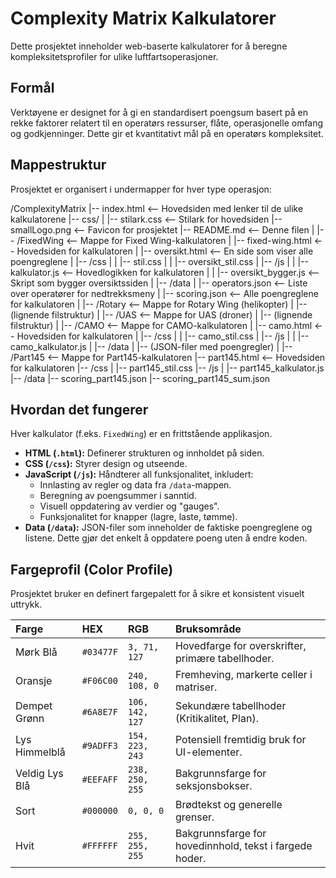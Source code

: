 # Complexity Matrix Kalkulatorer

Dette prosjektet inneholder web-baserte kalkulatorer for å beregne kompleksitetsprofiler for ulike luftfartsoperasjoner.

## Formål

Verktøyene er designet for å gi en standardisert poengsum basert på en rekke faktorer relatert til en operatørs ressurser, flåte, operasjonelle omfang og godkjenninger. Dette gir et kvantitativt mål på en operatørs kompleksitet.

## Mappestruktur

Prosjektet er organisert i undermapper for hver type operasjon:

/ComplexityMatrix
|-- index.html              <-- Hovedsiden med lenker til de ulike kalkulatorene
|-- css/
|   |-- stilark.css         <-- Stilark for hovedsiden
|-- smallLogo.png           <-- Favicon for prosjektet
|-- README.md               <-- Denne filen
|
|-- /FixedWing              <-- Mappe for Fixed Wing-kalkulatoren
|   |-- fixed-wing.html     <-- Hovedsiden for kalkulatoren
|   |-- oversikt.html       <-- En side som viser alle poengreglene
|   |-- /css
|   |   |-- stil.css
|   |   |-- oversikt_stil.css
|   |-- /js
|   |   |-- kalkulator.js      <-- Hovedlogikken for kalkulatoren
|   |   |-- oversikt_bygger.js <-- Skript som bygger oversiktssiden
|   |-- /data
|       |-- operators.json  <-- Liste over operatører for nedtrekksmeny
|       |-- scoring.json    <-- Alle poengreglene for kalkulatoren
|
|-- /Rotary                 <-- Mappe for Rotary Wing (helikopter)
|   |-- (lignende filstruktur)
|
|-- /UAS                    <-- Mappe for UAS (droner)
|   |-- (lignende filstruktur)
|
|-- /CAMO                   <-- Mappe for CAMO-kalkulatoren
|   |-- camo.html           <-- Hovedsiden for kalkulatoren
|   |-- /css
|   |   |-- camo_stil.css
|   |-- /js
|   |   |-- camo_kalkulator.js
|   |-- /data
|       |-- (JSON-filer med poengregler)
|
|-- /Part145                <-- Mappe for Part145-kalkulatoren
    |-- part145.html        <-- Hovedsiden for kalkulatoren
    |-- /css
    |   |-- part145_stil.css
    |-- /js
    |   |-- part145_kalkulator.js
    |-- /data
        |-- scoring_part145.json
        |-- scoring_part145_sum.json

## Hvordan det fungerer

Hver kalkulator (f.eks. `FixedWing`) er en frittstående applikasjon.
- **HTML (`.html`):** Definerer strukturen og innholdet på siden.
- **CSS (`/css`):** Styrer design og utseende.
- **JavaScript (`/js`):** Håndterer all funksjonalitet, inkludert:
  - Innlasting av regler og data fra `/data`-mappen.
  - Beregning av poengsummer i sanntid.
  - Visuell oppdatering av verdier og "gauges".
  - Funksjonalitet for knapper (lagre, laste, tømme).
- **Data (`/data`):** JSON-filer som inneholder de faktiske poengreglene og listene. Dette gjør det enkelt å oppdatere poeng uten å endre koden.


## Fargeprofil (Color Profile)

Prosjektet bruker en definert fargepalett for å sikre et konsistent visuelt uttrykk.

| Farge          | HEX       | RGB             | Bruksområde                                        |
| :------------- | :-------- | :-------------- | :------------------------------------------------- |
| Mørk Blå       | `#03477F` | `3, 71, 127`    | Hovedfarge for overskrifter, primære tabellhoder.    |
| Oransje        | `#F06C00` | `240, 108, 0`   | Fremheving, markerte celler i matriser.            |
| Dempet Grønn   | `#6A8E7F` | `106, 142, 127` | Sekundære tabellhoder (Kritikalitet, Plan).        |
| Lys Himmelblå  | `#9ADFF3` | `154, 223, 243` | Potensiell fremtidig bruk for UI-elementer.        |
| Veldig Lys Blå | `#EEFAFF` | `238, 250, 255` | Bakgrunnsfarge for seksjonsbokser.                 |
| Sort           | `#000000` | `0, 0, 0`       | Brødtekst og generelle grenser.                    |
| Hvit           | `#FFFFFF` | `255, 255, 255` | Bakgrunnsfarge for hovedinnhold, tekst i fargede hoder. |